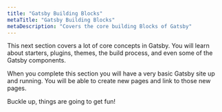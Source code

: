 ```yaml
---
title: "Gatsby Building Blocks"
metaTitle: "Gatsby Building Blocks"
metaDescription: "Covers the core building Blocks of Gatsby"
---
```


This next section covers a lot of core concepts in Gatsby. You will learn about
starters, plugins, themes, the build process, and even some of the Gatsby
components.

When you complete this section you will have a very basic Gatsby site up and
running. You will be able to create new pages and link to those new pages.

Buckle up, things are going to get fun!
